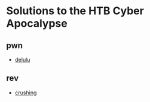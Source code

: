 # Solutions to the HTB Cyber Apocalypse
## pwn
- [delulu](/delulu)
## rev
- [crushing](https://github.com/HawkSecUnifei/Writeups/tree/main/2024/Cyber-Apocalypse-2024/crushing)
